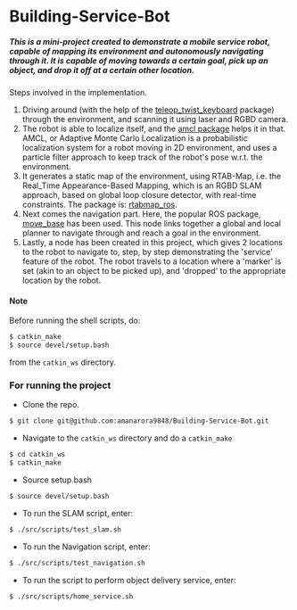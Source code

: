 # Building-Service-Bot


##### This is a mini-project created to demonstrate a mobile service robot, capable of mapping its environment and autonomously navigating through it. It is capable of moving towards a certain goal, pick up an object, and drop it off at a certain other location.



Steps involved in the implementation.

1. Driving around (with the help of the [teleop_twist_keyboard](http://wiki.ros.org/teleop_twist_keyboard) package) through the environment, and scanning it using laser and RGBD camera. 
2. The robot is able to localize itself, and the [amcl package](http://wiki.ros.org/amcl) helps it in that. AMCL, or Adaptive Monte Carlo Localization is a probabilistic localization system for a robot moving in 2D environment, and uses a particle filter approach to keep track of the robot's pose w.r.t. the environment.
3. It generates a static map of the environment, using RTAB-Map, i.e. the Real_Time Appearance-Based Mapping, which is an RGBD SLAM approach, based on global loop closure detector, with real-time constraints. The package is: [rtabmap_ros](http://wiki.ros.org/rtabmap_ros).
4. Next comes the navigation part. Here, the popular ROS package, [move_base](http://wiki.ros.org/move_base) has been used. This node links together a global and local planner to navigate through and reach a goal in the environment.
5. Lastly, a node has been created in this project, which gives 2 locations to the robot to navigate to, step, by step demonstrating the 'service' feature of the robot. The robot travels to a location where a 'marker' is set (akin to an object to be picked up), and 'dropped' to the appropriate location by the robot. 


#### Note

Before running the shell scripts, do:

```bash
$ catkin_make
$ source devel/setup.bash
```
from the `catkin_ws` directory.

### For running the project

- Clone the repo.
```bash
$ git clone git@github.com:amanarora9848/Building-Service-Bot.git
```

- Navigate to the `catkin_ws` directory and do a `catkin_make`
```bash
$ cd catkin_ws
$ catkin_make
```

- Source setup.bash
```bash
$ source devel/setup.bash
```

- To run the SLAM script, enter:
```bash
$ ./src/scripts/test_slam.sh
```

- To run the Navigation script, enter:
```bash
$ ./src/scripts/test_navigation.sh
```

- To run the script to perform object delivery service, enter:
```bash
$ ./src/scripts/home_service.sh
```
